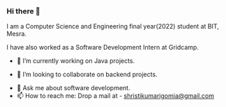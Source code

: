 ### Hi there 👋
I am a Computer Science and Engineering final year(2022) student at BIT, Mesra.

I have also worked as a Software Development Intern at Gridcamp.

- 🔭 I’m currently working on Java projects.
<!-- - 🌱 I’m currently learning  framework. -->
- 👯 I’m looking to collaborate on backend projects.
<!-- - 🤔 I’m looking for help with  -->
- 💬 Ask me about software development.
- 📫 How to reach me: Drop a mail at - shristikumarigomia@gmail.com


